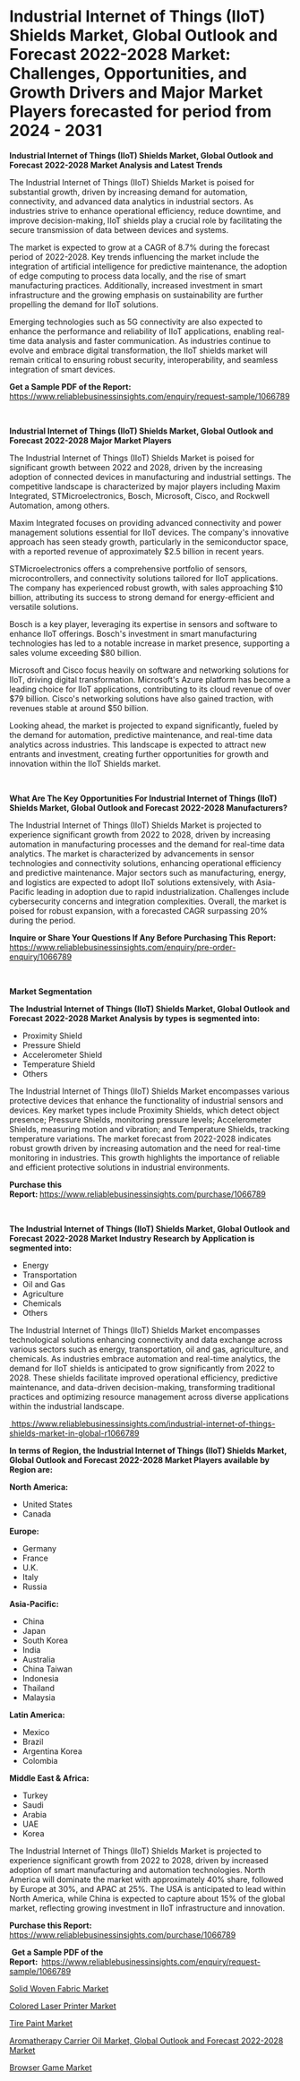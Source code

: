 <p><h1>Industrial Internet of Things (IIoT) Shields Market, Global Outlook and Forecast 2022-2028 Market: Challenges, Opportunities, and Growth Drivers and Major Market Players forecasted for period from 2024 - 2031</h1></p><p><strong>Industrial Internet of Things (IIoT) Shields Market, Global Outlook and Forecast 2022-2028 Market Analysis and Latest Trends</strong></p>
<p><p>The Industrial Internet of Things (IIoT) Shields Market is poised for substantial growth, driven by increasing demand for automation, connectivity, and advanced data analytics in industrial sectors. As industries strive to enhance operational efficiency, reduce downtime, and improve decision-making, IIoT shields play a crucial role by facilitating the secure transmission of data between devices and systems.</p><p>The market is expected to grow at a CAGR of 8.7% during the forecast period of 2022-2028. Key trends influencing the market include the integration of artificial intelligence for predictive maintenance, the adoption of edge computing to process data locally, and the rise of smart manufacturing practices. Additionally, increased investment in smart infrastructure and the growing emphasis on sustainability are further propelling the demand for IIoT solutions.</p><p>Emerging technologies such as 5G connectivity are also expected to enhance the performance and reliability of IIoT applications, enabling real-time data analysis and faster communication. As industries continue to evolve and embrace digital transformation, the IIoT shields market will remain critical to ensuring robust security, interoperability, and seamless integration of smart devices.</p></p>
<p><strong>Get a Sample PDF of the Report:&nbsp;</strong> <a href="https://www.reliablebusinessinsights.com/enquiry/request-sample/1066789">https://www.reliablebusinessinsights.com/enquiry/request-sample/1066789</a></p>
<p>&nbsp;</p>
<p><strong>Industrial Internet of Things (IIoT) Shields Market, Global Outlook and Forecast 2022-2028 Major Market Players</strong></p>
<p><p>The Industrial Internet of Things (IIoT) Shields Market is poised for significant growth between 2022 and 2028, driven by the increasing adoption of connected devices in manufacturing and industrial settings. The competitive landscape is characterized by major players including Maxim Integrated, STMicroelectronics, Bosch, Microsoft, Cisco, and Rockwell Automation, among others. </p><p>Maxim Integrated focuses on providing advanced connectivity and power management solutions essential for IIoT devices. The company's innovative approach has seen steady growth, particularly in the semiconductor space, with a reported revenue of approximately $2.5 billion in recent years.</p><p>STMicroelectronics offers a comprehensive portfolio of sensors, microcontrollers, and connectivity solutions tailored for IIoT applications. The company has experienced robust growth, with sales approaching $10 billion, attributing its success to strong demand for energy-efficient and versatile solutions.</p><p>Bosch is a key player, leveraging its expertise in sensors and software to enhance IIoT offerings. Bosch's investment in smart manufacturing technologies has led to a notable increase in market presence, supporting a sales volume exceeding $80 billion.</p><p>Microsoft and Cisco focus heavily on software and networking solutions for IIoT, driving digital transformation. Microsoft's Azure platform has become a leading choice for IIoT applications, contributing to its cloud revenue of over $79 billion. Cisco's networking solutions have also gained traction, with revenues stable at around $50 billion.</p><p>Looking ahead, the market is projected to expand significantly, fueled by the demand for automation, predictive maintenance, and real-time data analytics across industries. This landscape is expected to attract new entrants and investment, creating further opportunities for growth and innovation within the IIoT Shields market.</p></p>
<p>&nbsp;</p>
<p><strong>What Are The Key Opportunities For Industrial Internet of Things (IIoT) Shields Market, Global Outlook and Forecast 2022-2028 Manufacturers?</strong></p>
<p><p>The Industrial Internet of Things (IIoT) Shields Market is projected to experience significant growth from 2022 to 2028, driven by increasing automation in manufacturing processes and the demand for real-time data analytics. The market is characterized by advancements in sensor technologies and connectivity solutions, enhancing operational efficiency and predictive maintenance. Major sectors such as manufacturing, energy, and logistics are expected to adopt IIoT solutions extensively, with Asia-Pacific leading in adoption due to rapid industrialization. Challenges include cybersecurity concerns and integration complexities. Overall, the market is poised for robust expansion, with a forecasted CAGR surpassing 20% during the period.</p></p>
<p><strong>Inquire or Share Your Questions If Any Before Purchasing This Report:</strong> <a href="https://www.reliablebusinessinsights.com/enquiry/pre-order-enquiry/1066789">https://www.reliablebusinessinsights.com/enquiry/pre-order-enquiry/1066789</a></p>
<p>&nbsp;</p>
<p><strong>Market Segmentation</strong></p>
<p><strong>The Industrial Internet of Things (IIoT) Shields Market, Global Outlook and Forecast 2022-2028 Market Analysis by types is segmented into:</strong></p>
<p><ul><li>Proximity Shield</li><li>Pressure Shield</li><li>Accelerometer Shield</li><li>Temperature Shield</li><li>Others</li></ul></p>
<p><p>The Industrial Internet of Things (IIoT) Shields Market encompasses various protective devices that enhance the functionality of industrial sensors and devices. Key market types include Proximity Shields, which detect object presence; Pressure Shields, monitoring pressure levels; Accelerometer Shields, measuring motion and vibration; and Temperature Shields, tracking temperature variations. The market forecast from 2022-2028 indicates robust growth driven by increasing automation and the need for real-time monitoring in industries. This growth highlights the importance of reliable and efficient protective solutions in industrial environments.</p></p>
<p><strong>Purchase this Report:&nbsp;</strong><a href="https://www.reliablebusinessinsights.com/purchase/1066789">https://www.reliablebusinessinsights.com/purchase/1066789</a></p>
<p>&nbsp;</p>
<p><strong>The Industrial Internet of Things (IIoT) Shields Market, Global Outlook and Forecast 2022-2028 Market Industry Research by Application is segmented into:</strong></p>
<p><ul><li>Energy</li><li>Transportation</li><li>Oil and Gas</li><li>Agriculture</li><li>Chemicals</li><li>Others</li></ul></p>
<p><p>The Industrial Internet of Things (IIoT) Shields Market encompasses technological solutions enhancing connectivity and data exchange across various sectors such as energy, transportation, oil and gas, agriculture, and chemicals. As industries embrace automation and real-time analytics, the demand for IIoT shields is anticipated to grow significantly from 2022 to 2028. These shields facilitate improved operational efficiency, predictive maintenance, and data-driven decision-making, transforming traditional practices and optimizing resource management across diverse applications within the industrial landscape.</p></p>
<p><a href="https://www.reliablebusinessinsights.com/industrial-internet-of-things-shields-market-in-global-r1066789">&nbsp;https://www.reliablebusinessinsights.com/industrial-internet-of-things-shields-market-in-global-r1066789</a></p>
<p><strong>In terms of Region, the Industrial Internet of Things (IIoT) Shields Market, Global Outlook and Forecast 2022-2028 Market Players available by Region are:</strong></p>
<p>
    <p> <strong> North America: </strong>
        <ul>
            <li>United States</li>
            <li>Canada</li>
        </ul>
        </p> 
    <p> <strong> Europe: </strong>
        <ul>
            <li>Germany</li>
            <li>France</li>
            <li>U.K.</li>
            <li>Italy</li>
            <li>Russia</li>
        </ul>
        </p> 
    <p> <strong> Asia-Pacific: </strong>
        <ul>
            <li>China</li>
            <li>Japan</li>
            <li>South Korea</li>
            <li>India</li>
            <li>Australia</li>
            <li>China Taiwan</li>
            <li>Indonesia</li>
            <li>Thailand</li>
            <li>Malaysia</li>
        </ul>
        </p> 
    <p> <strong> Latin America: </strong>
        <ul>
            <li>Mexico</li>
            <li>Brazil</li>
            <li>Argentina Korea</li>
            <li>Colombia</li>
        </ul>
        </p> 
    <p> <strong> Middle East & Africa: </strong>
        <ul>
            <li>Turkey</li>
            <li>Saudi</li>
            <li>Arabia</li>
            <li>UAE</li>
            <li>Korea</li>
        </ul>
    </p>
    </p>
<p><p>The Industrial Internet of Things (IIoT) Shields Market is projected to experience significant growth from 2022 to 2028, driven by increased adoption of smart manufacturing and automation technologies. North America will dominate the market with approximately 40% share, followed by Europe at 30%, and APAC at 25%. The USA is anticipated to lead within North America, while China is expected to capture about 15% of the global market, reflecting growing investment in IIoT infrastructure and innovation.</p></p>
<p><strong>Purchase this Report: </strong><a href="https://www.reliablebusinessinsights.com/purchase/1066789">https://www.reliablebusinessinsights.com/purchase/1066789</a></p>
<p>&nbsp;<strong>Get a Sample PDF of the Report:&nbsp;&nbsp;</strong><a href="https://www.reliablebusinessinsights.com/enquiry/request-sample/1066789">https://www.reliablebusinessinsights.com/enquiry/request-sample/1066789</a></p>
<p><strong></strong></p>
<p><p><a href="https://issuu.com/reportprime-2/docs/solid-woven-fabric-market-size-2030_0c48cdb6dafc3d">Solid Woven Fabric Market</a></p><p><a href="https://medium.com/@dorothybrooks53/the-colored-laser-printer-market-is-anticipated-to-experience-significant-growth-with-a-7eb40dbc2ce8">Colored Laser Printer Market</a></p><p><a href="https://issuu.com/reportprime-2/docs/tire-paint-market-size-2030.pptx_2682c8515e38ae">Tire Paint Market</a></p><p><a href="https://github.com/JudyWalsh475/Market-Research-Report-List-1/blob/main/aromatherapy-carrier-oil-market-global-outlook-and-forecast-2022-2028-market.md">Aromatherapy Carrier Oil Market, Global Outlook and Forecast 2022-2028 Market</a></p><p><a href="https://www.linkedin.com/pulse/global-browser-game-market-trends-analysis-future-growth-prospects-mw7jf?trackingId=isenvB9jRMigh%2Bxa0RSw9g%3D%3D">Browser Game Market</a></p></p>